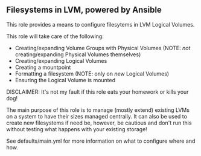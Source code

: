 ## Filesystems in LVM, powered by Ansible
This role provides a means to configure filesytems in LVM Logical Volumes.

This role will take care of the following:

  - Creating/expanding Volume Groups with Physical Volumes (NOTE: _not_ creating/expanding Physical Volumes themselves)
  - Creating/expanding Logical Volumes
  - Creating a mountpoint
  - Formatting a filesystem (NOTE: only on _new_ Logical Volumes)
  - Ensuring the Logical Volume is mounted

DISCLAIMER: It's not my fault if this role eats your homework or kills your dog!

The main purpose of this role is to manage (mostly extend) existing LVMs on a system to have their sizes managed centrally. It can also be used to create new filesystems if need be, however, be cautious and don't run this without testing what happens with your existing storage!

See defaults/main.yml for more information on what to configure where and how.
